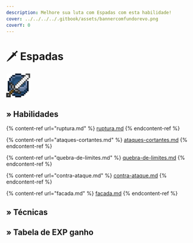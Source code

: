 ```yaml
---
description: Melhore sua luta com Espadas com esta habilidade!
cover: ../../../../.gitbook/assets/bannercomfundorevo.png
coverY: 0
---
```


# 🗡 Espadas

![](../../../../.gitbook/assets/SwordsSkill.webp)

## » Habilidades

{% content-ref url="ruptura.md" %}
[ruptura.md](ruptura.md)
{% endcontent-ref %}

{% content-ref url="ataques-cortantes.md" %}
[ataques-cortantes.md](ataques-cortantes.md)
{% endcontent-ref %}

{% content-ref url="quebra-de-limites.md" %}
[quebra-de-limites.md](quebra-de-limites.md)
{% endcontent-ref %}

{% content-ref url="contra-ataque.md" %}
[contra-ataque.md](contra-ataque.md)
{% endcontent-ref %}

{% content-ref url="facada.md" %}
[facada.md](facada.md)
{% endcontent-ref %}

## » Técnicas

## » Tabela de EXP ganho
